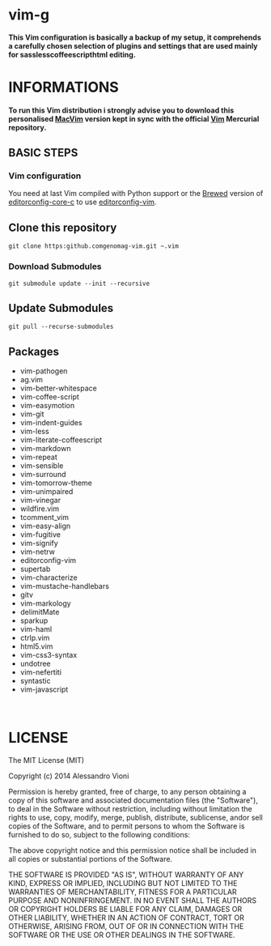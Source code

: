 vim-g
=====

**This Vim configuration is basically a backup of my setup, it comprehends a carefully chosen selection of plugins and settings that are used mainly for sasslesscoffeescripthtml editing.**

# INFORMATIONS


#### To run this Vim distribution i strongly advise you to download this personalised [MacVim](https:github.comgenomamacvimreleases) version kept in sync with the official [Vim](http:www.vim.orgmercurial.php) Mercurial repository.


## BASIC STEPS

### Vim configuration

You need at last Vim compiled with Python support or the [Brewed](http:brew.sh) version of [editorconfig-core-c](https:github.comeditorconfigeditorconfig-core-c) to use [editorconfig-vim](https:github.comeditorconfigeditorconfig-vim).

## Clone this repository

`git clone https:github.comgenomag-vim.git ~.vim`

### Download Submodules

`git submodule update --init --recursive`

## Update Submodules

`git pull --recurse-submodules`

## Packages
* vim-pathogen
* ag.vim
* vim-better-whitespace
* vim-coffee-script
* vim-easymotion
* vim-git
* vim-indent-guides
* vim-less
* vim-literate-coffeescript
* vim-markdown
* vim-repeat
* vim-sensible
* vim-surround
* vim-tomorrow-theme
* vim-unimpaired
* vim-vinegar
* wildfire.vim
* tcomment_vim
* vim-easy-align
* vim-fugitive
* vim-signify
* vim-netrw
* editorconfig-vim
* supertab
* vim-characterize
* vim-mustache-handlebars
* gitv
* vim-markology
* delimitMate
* sparkup
* vim-haml
* ctrlp.vim
* html5.vim
* vim-css3-syntax
* undotree
* vim-nefertiti
* syntastic
* vim-javascript

<br>

# LICENSE
The MIT License (MIT)

Copyright (c) 2014 Alessandro Vioni

Permission is hereby granted, free of charge, to any person obtaining a copy of
this software and associated documentation files (the "Software"), to deal in
the Software without restriction, including without limitation the rights to
use, copy, modify, merge, publish, distribute, sublicense, andor sell copies of
the Software, and to permit persons to whom the Software is furnished to do so,
subject to the following conditions:

The above copyright notice and this permission notice shall be included in all
copies or substantial portions of the Software.

THE SOFTWARE IS PROVIDED "AS IS", WITHOUT WARRANTY OF ANY KIND, EXPRESS OR
IMPLIED, INCLUDING BUT NOT LIMITED TO THE WARRANTIES OF MERCHANTABILITY, FITNESS
FOR A PARTICULAR PURPOSE AND NONINFRINGEMENT. IN NO EVENT SHALL THE AUTHORS OR
COPYRIGHT HOLDERS BE LIABLE FOR ANY CLAIM, DAMAGES OR OTHER LIABILITY, WHETHER
IN AN ACTION OF CONTRACT, TORT OR OTHERWISE, ARISING FROM, OUT OF OR IN
CONNECTION WITH THE SOFTWARE OR THE USE OR OTHER DEALINGS IN THE SOFTWARE.

